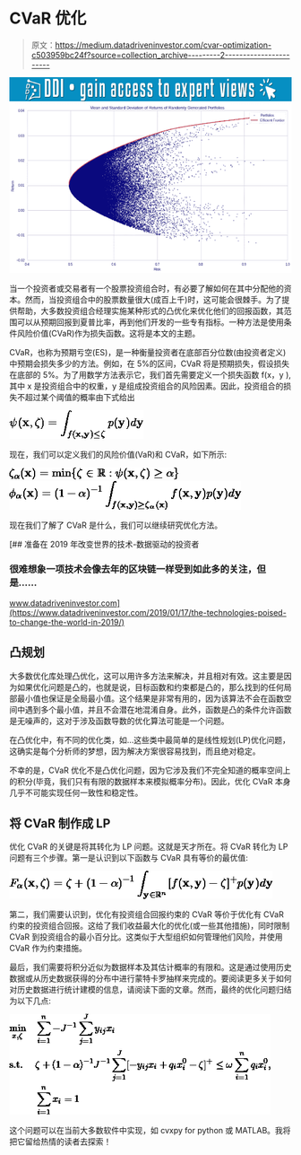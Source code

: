 # CVaR 优化

> 原文：<https://medium.datadriveninvestor.com/cvar-optimization-c503959bc24f?source=collection_archive---------2----------------------->

[![](img/de9af65c8ee121c7220ce4501ad68e99.png)](http://www.track.datadriveninvestor.com/1B9E)![](img/8992f8020b95f6acc548727f4af2862c.png)

当一个投资者或交易者有一个股票投资组合时，有必要了解如何在其中分配他的资本。然而，当投资组合中的股票数量很大(成百上千)时，这可能会很棘手。为了提供帮助，大多数投资组合经理实施某种形式的凸优化来优化他们的回报函数，其范围可以从预期回报到夏普比率，再到他们开发的一些专有指标。一种方法是使用条件风险价值(CVaR)作为损失函数。这将是本文的主题。

CVaR，也称为预期亏空(ES)，是一种衡量投资者在底部百分位数(由投资者定义)中预期会损失多少的方法。例如，在 5%的区间，CVaR 将是预期损失，假设损失在底部的 5%。为了用数学方法表示它，我们首先需要定义一个损失函数 f(x，y ),其中 x 是投资组合中的权重，y 是组成投资组合的风险因素。因此，投资组合的损失不超过某个阈值的概率由下式给出

![](img/0d363af18c9239f6d8fc4709637f6d51.png)

现在，我们可以定义我们的风险价值(VaR)和 CVaR，如下所示:

![](img/d0222ec334f168e1bcd02e96030858b2.png)![](img/b215c27de2a1ec7df66aa70a3a339d78.png)

现在我们了解了 CVaR 是什么，我们可以继续研究优化方法。

[](https://www.datadriveninvestor.com/2019/01/17/the-technologies-poised-to-change-the-world-in-2019/) [## 准备在 2019 年改变世界的技术-数据驱动的投资者

### 很难想象一项技术会像去年的区块链一样受到如此多的关注，但是……

www.datadriveninvestor.com](https://www.datadriveninvestor.com/2019/01/17/the-technologies-poised-to-change-the-world-in-2019/) 

## 凸规划

大多数优化库处理凸优化，这可以用许多方法来解决，并且相对有效。这主要是因为如果优化问题是凸的，也就是说，目标函数和约束都是凸的，那么找到的任何局部最小值也保证是全局最小值。这个结果是非常有用的，因为该算法不会在函数空间中遇到多个最小值，并且不会潜在地混淆自身。此外，函数是凸的条件允许函数是无噪声的，这对于涉及函数导数的优化算法可能是一个问题。

在凸优化中，有不同的优化类，如…这些类中最简单的是线性规划(LP)优化问题，这确实是每个分析师的梦想，因为解决方案很容易找到，而且绝对稳定。

不幸的是，CVaR 优化不是凸优化问题，因为它涉及我们不完全知道的概率空间上的积分(毕竟，我们只有有限的数据样本来模拟概率分布)。因此，优化 CVaR 本身几乎不可能实现任何一致性和稳定性。

## 将 CVaR 制作成 LP

优化 CVaR 的关键是将其转化为 LP 问题。这就是天才所在。将 CVaR 转化为 LP 问题有三个步骤。第一是认识到以下函数与 CVaR 具有等价的最优值:

![](img/de476d7cecaeaa2dd3ca1933fabb3193.png)

第二，我们需要认识到，优化有投资组合回报约束的 CVaR 等价于优化有 CVaR 约束的投资组合回报。这给了我们收益最大化的优化(或一些其他措施)，同时限制 CVaR 到投资组合的最小百分比。这类似于大型组织如何管理他们风险，并使用 CVaR 作为约束措施。

最后，我们需要将积分近似为数据样本及其估计概率的有限和。这是通过使用历史数据或从历史数据获得的分布中进行蒙特卡罗抽样来完成的。要阅读更多关于如何对历史数据进行统计建模的信息，请阅读下面的文章。然而，最终的优化问题归结为以下几点:

![](img/dd5bac8f4b2b029109c9f30c02587fa8.png)

这个问题可以在当前大多数软件中实现，如 cvxpy for python 或 MATLAB。我将把它留给热情的读者去探索！